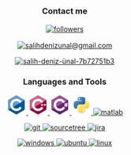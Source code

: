 <h3 align="center">Contact me</h3>
<p align="center"> <a href="https://github.com/salihdenizunal?tab=followers" target="blank"><img align="center" src="https://img.shields.io/github/followers/salihdenizunal.svg?style=social&label=Follow&maxAge=2592000" alt="followers"/></a> </p>
<p align="center"> <a href="mailto:salihdenizunal@gmail.com" target="blank"><img align="center" src="https://img.shields.io/badge/Gmail-D14836?style=for-the-badge&logo=gmail&logoColor=white" alt="salihdenizunal@gmail.com"/></a> </p>
<p align="center"> <a href="https://linkedin.com/in/salih-deniz-ünal-7b72751b3" target="blank"><img align="center" src="https://img.shields.io/badge/LinkedIn-0077B5?style=for-the-badge&logo=linkedin&logoColor=white" alt="salih-deniz-ünal-7b72751b3" /></a> </p>

<h3 align="center">Languages and Tools</h3>
<p align="center"> 
 <a href="https://www.cprogramming.com/" target="_blank" rel="noreferrer"> <img src="https://raw.githubusercontent.com/devicons/devicon/master/icons/c/c-original.svg" alt="c" width="40" height="40"/> </a> 
 <a href="https://cplusplus.com/" target="_blank" rel="noreferrer"> <img src="https://raw.githubusercontent.com/devicons/devicon/master/icons/cplusplus/cplusplus-original.svg" alt="cplusplus" width="40" height="40"/> </a> 
 <a href="https://docs.microsoft.com/en-us/dotnet/csharp/" target="_blank" rel="noreferrer"> <img src="https://raw.githubusercontent.com/devicons/devicon/master/icons/csharp/csharp-original.svg" alt="csharp" width="40" height="40"/> </a> 
 <a href="https://www.python.org" target="_blank" rel="noreferrer"> <img src="https://raw.githubusercontent.com/devicons/devicon/master/icons/python/python-original.svg" alt="python" width="40" height="40"/> </a> 
 <a href="https://www.mathworks.com/" target="_blank" rel="noreferrer"> <img src="https://upload.wikimedia.org/wikipedia/commons/2/21/Matlab_Logo.png" alt="matlab" width="40" height="40"/> </a> 
</p>

<p align="center"> 
 <a href="https://git-scm.com/" target="_blank" rel="noreferrer"> <img src="https://img.shields.io/badge/GIT-E44C30?style=for-the-badge&logo=git&logoColor=white" alt="git"/> </a> 
 <a href="https://www.sourcetreeapp.com/" target="_blank" rel="noreferrer"> <img src="https://img.shields.io/badge/Sourcetree-0052CC?style=for-the-badge&logo=Sourcetree&logoColor=white" alt="sourcetree"/> </a>  
 <a href="https://www.atlassian.com/software/jira" target="_blank" rel="noreferrer"> <img src="https://img.shields.io/badge/jira-%230A0FFF.svg?style=for-the-badge&logo=jira&logoColor=white" alt="jira"/> </a>  
</p>

<p align="center"> 
 <a href="https://www.microsoft.com/en-us/windows" target="_blank" rel="noreferrer"> <img src="https://img.shields.io/badge/Windows-0078D6?style=for-the-badge&logo=windows&logoColor=white" alt="windows"/> </a>  
 <a href="https://ubuntu.com/" target="_blank" rel="noreferrer"> <img src="https://img.shields.io/badge/Ubuntu-E95420?style=for-the-badge&logo=ubuntu&logoColor=white" alt="ubuntu"/> </a>  
 <a href="https://www.linux.org/" target="_blank" rel="noreferrer"> <img src="https://img.shields.io/badge/Linux-FCC624?style=for-the-badge&logo=linux&logoColor=black" alt="linux"/> </a> 
</p>
